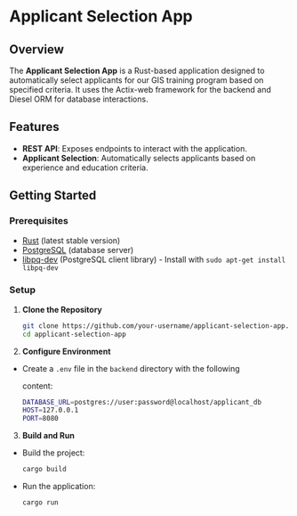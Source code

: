 # Applicant Selection App

## Overview

The **Applicant Selection App** is a Rust-based application designed to automatically select applicants for our GIS training program based on specified criteria. It uses the Actix-web framework for the backend and Diesel ORM for database interactions.

## Features

- **REST API**: Exposes endpoints to interact with the application.
- **Applicant Selection**: Automatically selects applicants based on experience and education criteria.

## Getting Started

### Prerequisites

- [Rust](https://www.rust-lang.org/tools/install) (latest stable version)
- [PostgreSQL](https://www.postgresql.org/download/) (database server)
- [libpq-dev](https://www.postgresql.org/docs/current/libpq.html) (PostgreSQL client library) - Install with `sudo apt-get install libpq-dev`

### Setup

1. **Clone the Repository**

   ```bash
   git clone https://github.com/your-username/applicant-selection-app.git
   cd applicant-selection-app
   ```
2. **Configure Environment**

- Create a `.env` file in the `backend` directory with the following 

  content:

   ```bash
   DATABASE_URL=postgres://user:password@localhost/applicant_db
   HOST=127.0.0.1
   PORT=8080
   ```
3. **Build and Run**
- Build the project:
   ```bash
   cargo build
   ```
- Run the application:
   ```bash
   cargo run
   ```
   
